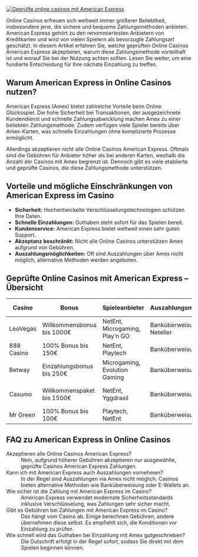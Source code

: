 [![Geprüfte online casinos mit American Express](https://123-caf.pages.dev/gitsignup.png)](https://vrmoo.ru/Bt82HjjY)

<p>Online Casinos erfreuen sich weltweit immer größerer Beliebtheit, insbesondere jene, die sichere und bequeme Zahlungsmethoden anbieten. American Express gehört zu den renommiertesten Anbietern von Kreditkarten und wird von vielen Spielern als bevorzugte Zahlungsart geschätzt. In diesem Artikel erfahren Sie, welche geprüften Online Casinos American Express akzeptieren, warum diese Zahlungsmethode vorteilhaft ist und worauf Sie bei der Nutzung achten sollten. Lesen Sie weiter, um eine fundierte Entscheidung für Ihre nächste Einzahlung zu treffen.</p>  <h2>Warum American Express in Online Casinos nutzen?</h2> <p>American Express (Amex) bietet zahlreiche Vorteile beim Online Glücksspiel. Die hohe Sicherheit bei Transaktionen, der ausgezeichnete Kundendienst und schnelle Zahlungsabwicklung machen Amex zu einer beliebten Zahlungsmethode. Zudem verfügen viele Spieler bereits über Amex-Karten, was schnelle Einzahlungen ohne komplizierte Prozesse ermöglicht.</p> <p>Allerdings akzeptieren nicht alle Online Casinos American Express. Oftmals sind die Gebühren für Anbieter höher als bei anderen Karten, weshalb die Anzahl der Casinos mit Amex begrenzt ist. Dennoch gibt es viele etablierte und geprüfte Casinos, die diese Zahlungsmethode unterstützen.</p>  <h2>Vorteile und mögliche Einschränkungen von American Express im Casino</h2> <ul>   <li><strong>Sicherheit:</strong> Hochentwickelte Verschlüsselungstechnologien schützen Ihre Daten.</li>   <li><strong>Schnelle Einzahlungen:</strong> Guthaben steht sofort für das Spielen bereit.</li>   <li><strong>Kundenservice:</strong> American Express bietet weltweit einen sehr guten Support.</li>   <li><strong>Akzeptanz beschränkt:</strong> Nicht alle Online Casinos unterstützen Amex aufgrund von Gebühren.</li>   <li><strong>Auszahlungsmöglichkeiten:</strong> Oft sind Auszahlungen über Amex nicht möglich, alternative Methoden werden angeboten.</li> </ul>  <h2>Geprüfte Online Casinos mit American Express – Übersicht</h2> <table>   <thead>     <tr>       <th>Casino</th>       <th>Bonus</th>       <th>Spieleanbieter</th>       <th>Auszahlungsmöglichkeiten</th>       <th>Mobile Verfügbarkeit</th>     </tr>   </thead>   <tbody>     <tr>       <td>LeoVegas</td>       <td>Willkommensbonus bis 1000€</td>       <td>NetEnt, Microgaming, Play’n GO</td>       <td>Banküberweisung, Skrill, Neteller</td>       <td>Ja, über App und Browser</td>     </tr>     <tr>       <td>888 Casino</td>       <td>100% Bonus bis 150€</td>       <td>NetEnt, Playtech</td>       <td>Banküberweisung, PayPal</td>       <td>Ja, responsive Design</td>     </tr>     <tr>       <td>Betway</td>       <td>Einzahlungsbonus bis 250€</td>       <td>Microgaming, Evolution Gaming</td>       <td>Banküberweisung, Trustly</td>       <td>Ja, App und Web</td>     </tr>     <tr>       <td>Casumo</td>       <td>Willkommenspaket bis 1500€</td>       <td>NetEnt, Yggdrasil</td>       <td>Banküberweisung, Skrill</td>       <td>Optimiert für mobiles Spielen</td>     </tr>     <tr>       <td>Mr Green</td>       <td>100% Bonus bis 100€</td>       <td>Playtech, NetEnt</td>       <td>Banküberweisung, Trustly</td>       <td>Ja, mobilfreundlich</td>     </tr>   </tbody> </table>  <h2>FAQ zu American Express in Online Casinos</h2> <dl>   <dt>Akzeptieren alle Online Casinos American Express?</dt>   <dd>Nein, aufgrund höherer Gebühren akzeptieren nur ausgewählte, geprüfte Casinos American Express Zahlungen.</dd>    <dt>Kann ich mit American Express auch Auszahlungen vornehmen?</dt>   <dd>In der Regel sind Auszahlungen via Amex nicht möglich. Casinos bieten alternative Methoden wie Banküberweisung oder E-Wallets an.</dd>    <dt>Wie sicher ist die Zahlung mit American Express im Casino?</dt>   <dd>American Express verwendet modernste Sicherheitsstandards inklusive Verschlüsselung, was Zahlungen sehr sicher macht.</dd>    <dt>Gibt es Gebühren bei Zahlungen mit American Express im Casino?</dt>   <dd>Das hängt vom Casino ab. Einige berechnen Gebühren, andere übernehmen diese selbst. Es empfiehlt sich, die Konditionen vor Einzahlung zu prüfen.</dd>    <dt>Wie schnell wird das Guthaben bei Einzahlung mit Amex gutgeschrieben?</dt>   <dd>Die Gutschrift erfolgt in der Regel sofort, sodass Sie direkt mit dem Spielen beginnen können.</dd> </dl>